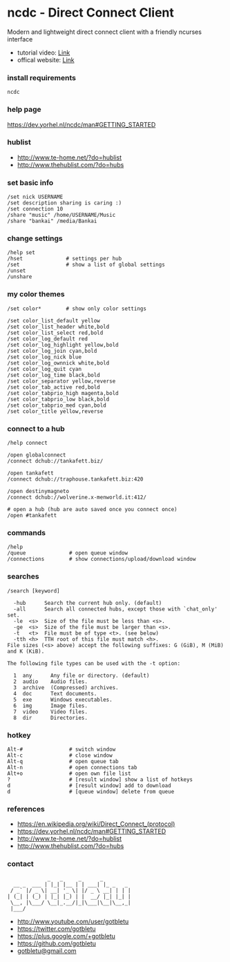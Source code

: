 # ncdc - Direct Connect Client
Modern and lightweight direct connect client with a friendly ncurses interface
* tutorial video: [Link](https://www.youtube.com/watch?v=mwE0pzsVGt4)
* offical website: [Link](http://dev.yorhel.nl/ncdc)

### install requirements
    ncdc

### help page
https://dev.yorhel.nl/ncdc/man#GETTING_STARTED

### hublist
- http://www.te-home.net/?do=hublist
- http://www.thehublist.com/?do=hubs

### set basic info
    /set nick USERNAME
    /set description sharing is caring :)
    /set connection 10
    /share "music" /home/USERNAME/Music
    /share "bankai" /media/Bankai

### change settings
    /help set
    /hset              # settings per hub
    /set               # show a list of global settings
    /unset
    /unshare

### my color themes
    /set color*        # show only color settings
    
    /set color_list_default yellow
    /set color_list_header white,bold
    /set color_list_select red,bold
    /set color_log_default red
    /set color_log_highlight yellow,bold
    /set color_log_join cyan,bold
    /set color_log_nick blue
    /set color_log_ownnick white,bold
    /set color_log_quit cyan
    /set color_log_time black,bold
    /set color_separator yellow,reverse
    /set color_tab_active red,bold
    /set color_tabprio_high magenta,bold
    /set color_tabprio_low black,bold
    /set color_tabprio_med cyan,bold
    /set color_title yellow,reverse

### connect to a hub
    /help connect
    
    /open globalconnect
    /connect dchub://tankafett.biz/
    
    /open tankafett
    /connect dchub://traphouse.tankafett.biz:420
    
    /open destinymagneto
    /connect dchub://wolverine.x-menworld.it:412/
    
    # open a hub (hub are auto saved once you connect once)
    /open #tankafett

### commands
    /help
    /queue              # open queue window
    /connections        # show connections/upload/download window

### searches
    /search [keyword]
    
      -hub      Search the current hub only. (default)
      -all      Search all connected hubs, except those with `chat_only' set.
      -le  <s>  Size of the file must be less than <s>.
      -ge  <s>  Size of the file must be larger than <s>.
      -t   <t>  File must be of type <t>. (see below)
      -tth <h>  TTH root of this file must match <h>.
    File sizes (<s> above) accept the following suffixes: G (GiB), M (MiB) and K (KiB).
    
    The following file types can be used with the -t option:
    
      1  any      Any file or directory. (default)
      2  audio    Audio files.
      3  archive  (Compressed) archives.
      4  doc      Text documents.
      5  exe      Windows executables.
      6  img      Image files.
      7  video    Video files.
      8  dir      Directories.


### hotkey
    Alt-#               # switch window
    Alt-c               # close window
    Alt-q               # open queue tab
    Alt-n               # open connections tab
    Alt+o               # open own file list
    ?                   # [result window] show a list of hotkeys
    d                   # [result window] add to download
    d                   # [queue window] delete from queue

### references
- https://en.wikipedia.org/wiki/Direct_Connect_(protocol)
- https://dev.yorhel.nl/ncdc/man#GETTING_STARTED
- http://www.te-home.net/?do=hublist
- http://www.thehublist.com/?do=hubs

### contact

                 _   _     _      _         
      __ _  ___ | |_| |__ | | ___| |_ _   _ 
     / _` |/ _ \| __| '_ \| |/ _ \ __| | | |
    | (_| | (_) | |_| |_) | |  __/ |_| |_| |
     \__, |\___/ \__|_.__/|_|\___|\__|\__,_|
     |___/                                  

- http://www.youtube.com/user/gotbletu
- https://twitter.com/gotbletu
- https://plus.google.com/+gotbletu
- https://github.com/gotbletu
- gotbletu@gmail.com



